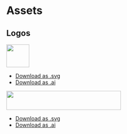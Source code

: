 # Assets

## Logos

<!-- ![friendtech33](/resources/Olympus_OHM_logo.svg) -->
<img src="/resources/Olympus_OHM_logo.svg"  width="60px" height="60px" />

- [Download as .svg](/resources/Olympus_OHM_logo.svg)
- [Download as .ai](/resources/Olympus_OHM_logo.ai)

<!-- ![friendtech33 Logotype](/resources/Olympus_logotype.svg) -->
<img src="/resources/Olympus_logotype.svg"  width="300px" height="50px" />

- [Download as .svg](/resources/Olympus_logotype.svg)
- [Download as .ai](/resources/Olympus_logotype.ai)

<!-- ## Fonts

Neue Haas Grotesk

- [Download as .svg](/resources/Olympus_OHM_logo.svg)
- [Download as .ai](/resources/Olympus_OHM_logo.ai) -->

<!-- ![friendtech33 Logotype](/resources/Olympus_logotype.svg) -->
<!-- <img src="/resources/Olympus_logotype.svg"  width="300px" height="50px" /> -->

<!-- - [Download as .svg](/resources/Olympus_logotype.svg)
- [Download as .ai](/resources/Olympus_logotype.ai) -->